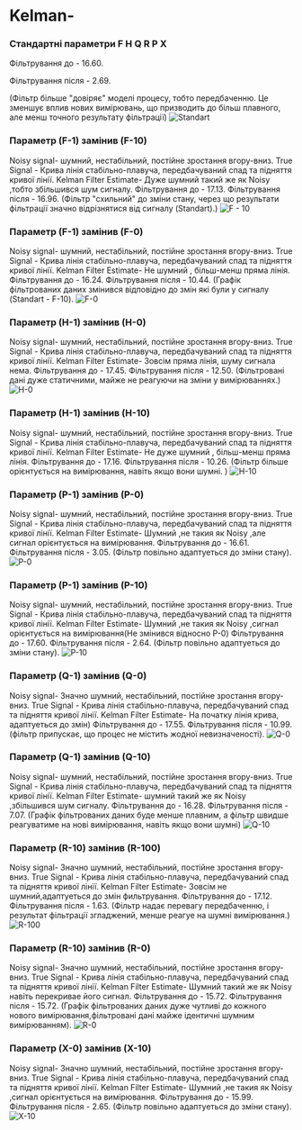 # Kelman-

### Стандартні параметри F H Q R P X 

Фільтрування до - 16.60.

Фільтрування після - 2.69.

(Фільтр більше "довіряє" моделі процесу, тобто передбаченню. Це зменшує вплив нових вимірювань, що призводить до більш плавного, але менш точного результату фільтрації)
![Standart](https://github.com/user-attachments/assets/341ede50-c043-4f22-91be-d80af03b7044)

### Параметр (F-1) замінив (F-10)
Noisy signal- шумний, нестабільний, постійне зростання вгору-вниз.
True Signal - Крива лінія стабільно-плавуча, передбачуваний спад та підняття кривої лінії. 
Kelman Filter Estimate- Дуже шумний такий же як Noisy ,тобто збільшився шум сигналу. 
Фільтрування до - 17.13.
Фільтрування після - 16.96.
(Фільтр "схильний" до зміни стану, через що результати фільтрації значно відрізнятися від сигналу (Standart).)
![F - 10](https://github.com/user-attachments/assets/d5661263-6066-4828-a555-e6c7e6af2f18)

### Параметр (F-1) замінив (F-0)
Noisy signal- шумний, нестабільний, постійне зростання вгору-вниз.
True Signal - Крива лінія стабільно-плавуча, передбачуваний спад та підняття кривої лінії. 
Kelman Filter Estimate- Не шумний , більш-менш пряма лінія.
Фільтрування до - 16.24.
Фільтрування після - 10.44.
(Графік фільтрованих даних змінився відповідно до змін які були у сигналу (Standart - F-10).
![F-0](https://github.com/user-attachments/assets/f34287ec-75dd-458a-a534-bc468ba3113b)

### Параметр (H-1) замінив (H-0)
Noisy signal- шумний, нестабільний, постійне зростання вгору-вниз.
True Signal - Крива лінія стабільно-плавуча, передбачуваний спад та підняття кривої лінії. 
Kelman Filter Estimate- Зовсім пряма лінія, шуму сигнала нема.
Фільтрування до - 17.45.
Фільтрування після - 12.50.
(Фільтровані дані  дуже статичними, майже не реагуючи на зміни у вимірюваннях.)
![H-0](https://github.com/user-attachments/assets/3c6e506c-30dd-4987-85b7-d03bf5b5a800)

### Параметр (H-1) замінив (H-10)
Noisy signal- шумний, нестабільний, постійне зростання вгору-вниз.
True Signal - Крива лінія стабільно-плавуча, передбачуваний спад та підняття кривої лінії. 
Kelman Filter Estimate- Не дуже шумний , більш-менш пряма лінія.
Фільтрування до - 17.16.
Фільтрування після - 10.26.
(Фільтр більше орієнтується на вимірювання, навіть якщо вони шумні. )
![H-10](https://github.com/user-attachments/assets/e556ab8a-fda6-4a90-89d6-320753b09dae)

### Параметр (P-1) замінив (P-0)
Noisy signal- шумний, нестабільний, постійне зростання вгору-вниз.
True Signal - Крива лінія стабільно-плавуча, передбачуваний спад та підняття кривої лінії. 
Kelman Filter Estimate- Шумний ,не такия як Noisy ,але сигнал орієнтується на вимірювання.
Фільтрування до - 16.61.
Фільтрування після - 3.05.
(Фільтр повільно адаптуеться до зміни стану).
![P-0](https://github.com/user-attachments/assets/42dce660-cdbb-42da-bf7b-870aa0173bcc)

### Параметр (P-1) замінив (P-10)
Noisy signal- шумний, нестабільний, постійне зростання вгору-вниз.
True Signal - Крива лінія стабільно-плавуча, передбачуваний спад та підняття кривої лінії. 
Kelman Filter Estimate- Шумний ,не такия як Noisy ,сигнал орієнтується на вимірювання(Не змінився відносно P-0)
Фільтрування до - 17.60.
Фільтрування після - 2.64.
(Фільтр повільно адаптуеться до зміни стану).
![P-10](https://github.com/user-attachments/assets/69cdc666-d66a-4b6b-bb77-407d5983707a)

### Параметр (Q-1) замінив (Q-0)
Noisy signal- Значно шумний, нестабільний, постійне зростання вгору-вниз.
True Signal - Крива лінія стабільно-плавуча, передбачуваний спад та підняття кривої лінії. 
Kelman Filter Estimate- На початку лінія крива, адаптуеться до змін)
Фільтрування до - 17.55.
Фільтрування після - 10.99.
(фільтр припускає, що процес не містить жодної невизначеності).
![Q-0](https://github.com/user-attachments/assets/b8737327-2c81-4b82-af49-6184b55f5809)

### Параметр (Q-1) замінив (Q-10)
Noisy signal- шумний, нестабільний, постійне зростання вгору-вниз.
True Signal - Крива лінія стабільно-плавуча, передбачуваний спад та підняття кривої лінії. 
Kelman Filter Estimate- шумний такий же як Noisy ,збільшився шум сигналу.
Фільтрування до - 16.28.
Фільтрування після - 7.07.
(Графік фільтрованих даних буде менше плавним, а фільтр швидше реагуватиме на нові вимірювання, навіть якщо вони шумні)
![Q-10](https://github.com/user-attachments/assets/d5aed7a0-789a-443c-9d40-ff1e590ede15)

### Параметр (R-10) замінив (R-100)
Noisy signal- Значно шумний, нестабільний, постійне зростання вгору-вниз.
True Signal - Крива лінія стабільно-плавуча, передбачуваний спад та підняття кривої лінії. 
Kelman Filter Estimate- Зовсім не шумний,адаптуеться до змін фильтрування.
Фільтрування до - 17.12.
Фільтрування після - 1.63.
(Фільтр надає перевагу передбаченню, і результат фільтрації згладжений, менше реагуе на шумні вимірювання.) 
![R-100](https://github.com/user-attachments/assets/0a4cf984-d48b-48ec-9c8c-77bf0301e12d)

### Параметр (R-10) замінив (R-0)
Noisy signal- Значно шумний, нестабільний, постійне зростання вгору-вниз.
True Signal - Крива лінія стабільно-плавуча, передбачуваний спад та підняття кривої лінії. 
Kelman Filter Estimate- Шумний такий же як Noisy навіть перекривае його сигнал.
Фільтрування до - 15.72.
Фільтрування після - 15.72.
(Графік фільтрованих даних дуже чутливі до кожного нового вимірювання,фільтровані дані майже ідентичні шумним вимірюванням).
![R-0](https://github.com/user-attachments/assets/718fda8d-05aa-429a-9f47-3bba132ac69a)

### Параметр (X-0) замінив (X-10)
Noisy signal- Значно шумний, нестабільний, постійне зростання вгору-вниз.
True Signal - Крива лінія стабільно-плавуча, передбачуваний спад та підняття кривої лінії. 
Kelman Filter Estimate- Шумний ,не такия як Noisy ,сигнал орієнтується на вимірювання.
Фільтрування до - 15.99.
Фільтрування після - 2.65.
(Фільтр повільно адаптуеться до зміни стану).
![X-10](https://github.com/user-attachments/assets/a921a13a-a3c0-4824-96e2-993021824bab)
